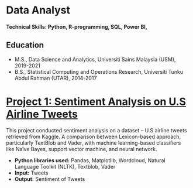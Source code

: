 # Data Analyst

#### Technical Skills: Python, R-programming, SQL, Power BI, 

## Education
* M.S., Data Science and Analytics, Universiti Sains Malaysia (USM), 2019-2021
* B.S., Statistical Computing and Operations Research, Universiti Tunku Abdul Rahman (UTAR), 2014-2017

# [Project 1: Sentiment Analysis on U.S Airline Tweets ](https://www.youtube.com/watch?v=6NXLGP65S2Q)

This project conducted sentiment analysis on a dataset – U.S airline tweets retrieved from Kaggle. A comparison between Lexicon-based approach, particularly TextBlob and Vader, with machine learning-based classifiers like Naïve Bayes, support vector machine, and neural network.
* **Python libraries used:** Pandas, Matplotlib, Wordcloud, Natural Language Toolkit (NLTK), Textblob, Vader
* **Input:** Tweets
* **Output:** Sentiment of Tweets




  
